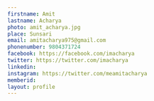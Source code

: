 ```yaml
---
firstname: Amit
lastname: Acharya
photo: amit_acharya.jpg
place: Sunsari
email: amitacharya975@gmail.com
phonenumber: 9804371724
facebook: https://facebook.com/imacharya
twitter: https://twitter.com/imacharya
linkedin:
instagram: https://twitter.com/meamitacharya
memberid:
layout: profile
---
```


